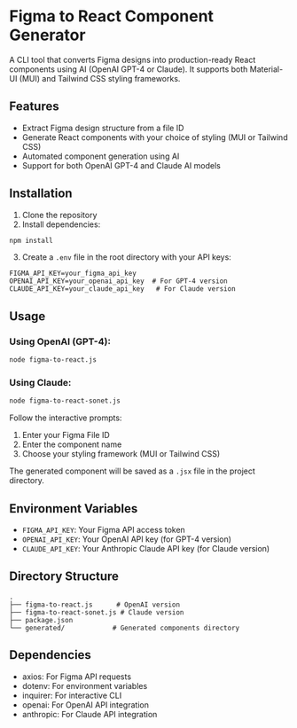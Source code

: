 # Figma to React Component Generator

A CLI tool that converts Figma designs into production-ready React components using AI (OpenAI GPT-4 or Claude). It supports both Material-UI (MUI) and Tailwind CSS styling frameworks.

## Features

- Extract Figma design structure from a file ID
- Generate React components with your choice of styling (MUI or Tailwind CSS)
- Automated component generation using AI
- Support for both OpenAI GPT-4 and Claude AI models

## Installation

1. Clone the repository
2. Install dependencies:
```bash
npm install
```

3. Create a `.env` file in the root directory with your API keys:
```
FIGMA_API_KEY=your_figma_api_key
OPENAI_API_KEY=your_openai_api_key  # For GPT-4 version
CLAUDE_API_KEY=your_claude_api_key   # For Claude version
```

## Usage

### Using OpenAI (GPT-4):
```bash
node figma-to-react.js
```

### Using Claude:
```bash
node figma-to-react-sonet.js
```

Follow the interactive prompts:
1. Enter your Figma File ID
2. Enter the component name
3. Choose your styling framework (MUI or Tailwind CSS)

The generated component will be saved as a `.jsx` file in the project directory.

## Environment Variables

- `FIGMA_API_KEY`: Your Figma API access token
- `OPENAI_API_KEY`: Your OpenAI API key (for GPT-4 version)
- `CLAUDE_API_KEY`: Your Anthropic Claude API key (for Claude version)

## Directory Structure

```
.
├── figma-to-react.js      # OpenAI version
├── figma-to-react-sonet.js # Claude version
├── package.json
└── generated/            # Generated components directory
```

## Dependencies

- axios: For Figma API requests
- dotenv: For environment variables
- inquirer: For interactive CLI
- openai: For OpenAI API integration
- anthropic: For Claude API integration
